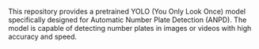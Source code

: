This repository provides a pretrained YOLO (You Only Look Once) model specifically designed for Automatic Number Plate Detection (ANPD). The model is capable of detecting number plates in images or videos with high accuracy and speed.


